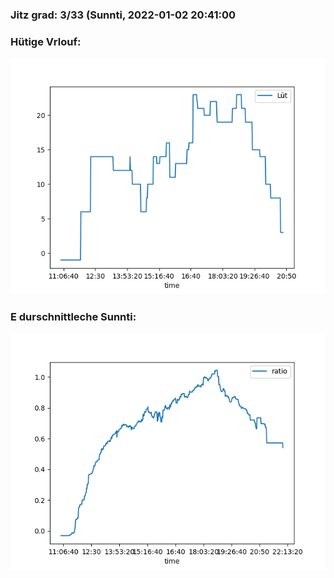 ### Jitz grad: 3/33 (Sunnti, 2022-01-02 20:41:00

### Hütige Vrlouf:
![Graph](Today.png)

### E durschnittleche Sunnti:
![Graph](Sunnti.png)
